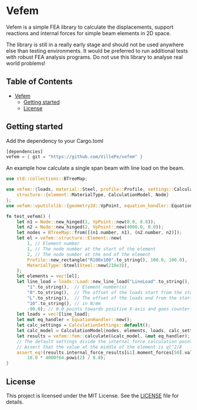 # Vefem

Vefem is a simple FEA library to calculate the displacements, support reactions and internal forces
for simple beam elements in 2D space.

The library is still in a really early stage and should not be used anywhere else than testing environments.
It would be preferred to run additional tests with robust FEA analysis programs. Do not use this library
to analyse real world problems!

## Table of Contents

- [Vefem](#vefem)
  - [Getting started](#getting-started)
  - [License](#license)

## Getting started

Add the dependency to your Cargo.toml
```rust
[dependencies]
vefem = { git = "https://github.com/VillePe/vefem" }
```

An example how calculate a single span beam with line load on the beam.
```rust
use std::collections::BTreeMap;

use vefem::{loads, material::Steel, profile::Profile, settings::CalculationSettings, 
    structure::{element::MaterialType, CalculationModel, Node}
};
use vefem::vputilslib::{geometry2d::VpPoint, equation_handler::EquationHandler};

fn test_vefem() {
    let n1 = Node::new_hinged(1, VpPoint::new(0.0, 0.0));
    let n2 = Node::new_hinged(2, VpPoint::new(4000.0, 0.0));
    let nodes = BTreeMap::from([(n1.number, n1), (n2.number, n2)]);
    let el = vefem::structure::Element::new(
        1, // Element number
        1, // The node number at the start of the element
        2, // The node number at the end of the element
        Profile::new_rectangle("R100x100".to_string(), 100.0, 100.0),
        MaterialType::Steel(Steel::new(210e3)),
    );
    let elements = vec![el];
    let line_load = loads::Load::new_line_load("LineLoad".to_string(), 
        "1".to_string(),  // Element number(s)
        "0".to_string(),  // The offset of the loads start from the start of the element
        "L".to_string(),  // The offset of the loads end from the start of the element
        "10".to_string(), // in N/mm 
        -90.0); // 0.0 points towards positive X-axis and goes counter clockwise
    let loads = vec![line_load];
    let mut eq_handler = EquationHandler::new();
    let calc_settings = CalculationSettings::default();
    let calc_model = CalculationModel{nodes, elements, loads, calc_settings, load_combinations: vec![]};
    let results = vefem::fem::calculate(&calc_model, &mut eq_handler);
    // The default settings divide the internal force calculation points into 100 intervals.
    // Assert that the value at the middle of the element is ql^2/8
    assert_eq!(results.internal_force_results[&1].moment_forces[50].value_y, 
        10.0 * 4000f64.powi(2) / 8.0);
}
```

## License

This project is licensed under the MIT License. See the [LICENSE](LICENSE) file for details.

